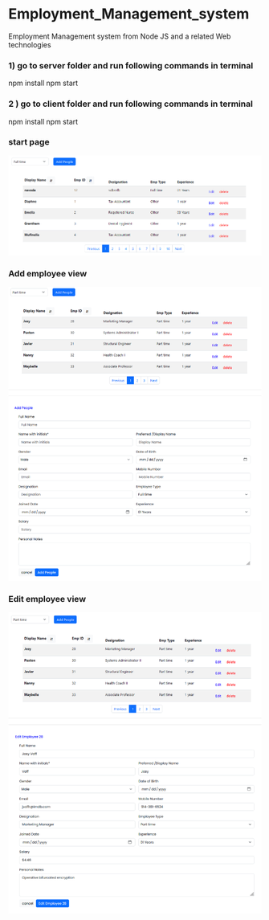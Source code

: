 # Employment_Management_system

Employment Management system from Node JS and a related Web technologies

### 1) go to server folder and run following commands in terminal

npm install
npm start

### 2 ) go to client folder and run following commands in terminal

npm install
npm start

### start page

![start page](/screenshots/1.png 'start page')

### Add employee view

![start page](/screenshots/2.png 'Add employee view')

### Edit employee view

![start page](/screenshots/3.png 'Edit employee view')
